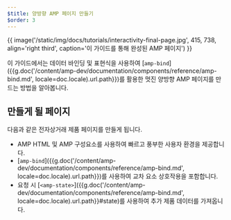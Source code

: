 ```yaml
---
$title: 양방향 AMP 페이지 만들기
$order: 3
---
```


{{ image('/static/img/docs/tutorials/interactivity-final-page.jpg', 415, 738, align='right third', caption='이 가이드를 통해 완성된 AMP 페이지') }}

이 가이드에서는 데이터 바인딩 및 표현식을 사용하여 [`amp-bind`]({{g.doc('/content/amp-dev/documentation/components/reference/amp-bind.md', locale=doc.locale).url.path}})를 활용한 멋진 양방향 AMP 페이지를 만드는 방법을 알아봅니다.

## 만들게 될 페이지

다음과 같은 전자상거래 제품 페이지를 만들게 됩니다.

- AMP HTML 및 AMP 구성요소를 사용하여 빠르고 풍부한 사용자 환경을 제공합니다.
- [`amp-bind`]({{g.doc('/content/amp-dev/documentation/components/reference/amp-bind.md', locale=doc.locale).url.path}})를 사용하여 교차 요소 상호작용을 포함합니다.
- 요청 시 [`<amp-state>`]({{g.doc('/content/amp-dev/documentation/components/reference/amp-bind.md', locale=doc.locale).url.path}}#state)를 사용하여 추가 제품 데이터를 가져옵니다.
